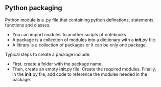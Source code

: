 ## Python packaging

Python module is a .py file that containing python definations, statements, functions and classes. 
- You can import modules to another scripts of notebooks
- A package is a collection of modules into a dictionary with a  *__init__.py* file.
- A library is a collection of packages or it can be only one package. 

Typical steps to create a package include: 
- First, create a folder with the package name.
- Then, create an empty __init__.py file. Create the required modules. Finally, in the __init__.py file, add code to reference the modules needed in the package.